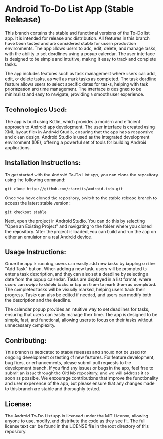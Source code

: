 # Android To-Do List App (Stable Release)

This branch contains the stable and functional versions of the To-Do list app. It is intended for release and distribution. All features in this branch have been tested and are considered stable for use in production environments. The app allows users to add, edit, delete, and manage tasks, with the ability to set deadlines using a popup calendar. The user interface is designed to be simple and intuitive, making it easy to track and complete tasks.

The app includes features such as task management where users can add, edit, or delete tasks, as well as mark tasks as completed. The task deadline feature allows users to select specific dates for tasks, helping with task prioritization and time management. The interface is designed to be minimalist and easy to navigate, providing a smooth user experience.

## Technologies Used:
The app is built using Kotlin, which provides a modern and efficient approach to Android app development. The user interface is created using XML layout files in Android Studio, ensuring that the app has a responsive and clean design. Android Studio is used as the integrated development environment (IDE), offering a powerful set of tools for building Android applications.

## Installation Instructions:
To get started with the Android To-Do List app, you can clone the repository using the following command:
```
git clone https://github.com/charviis/android-todo.git
```
Once you have cloned the repository, switch to the stable release branch to access the latest stable version:
```
git checkout stable
```
Next, open the project in Android Studio. You can do this by selecting "Open an Existing Project" and navigating to the folder where you cloned the repository. After the project is loaded, you can build and run the app on either an emulator or a real Android device.

## Usage Instructions:
Once the app is running, users can easily add new tasks by tapping on the "Add Task" button. When adding a new task, users will be prompted to enter a task description, and they can also set a deadline by selecting a date from the popup calendar. Tasks are displayed in a list format, where users can swipe to delete tasks or tap on them to mark them as completed. The completed tasks will be visually marked, helping users track their progress. Tasks can also be edited if needed, and users can modify both the description and the deadline.

The calendar popup provides an intuitive way to set deadlines for tasks, ensuring that users can easily manage their time. The app is designed to be simple, fast, and functional, allowing users to focus on their tasks without unnecessary complexity.

## Contributing:
This branch is dedicated to stable releases and should not be used for ongoing development or testing of new features. For feature development, bug fixes, or enhancements, please submit pull requests to the development branch. If you find any issues or bugs in the app, feel free to submit an issue through the GitHub repository, and we will address it as soon as possible. We encourage contributions that improve the functionality and user experience of the app, but please ensure that any changes made to this branch are stable and thoroughly tested.

## License:
The Android To-Do List app is licensed under the MIT License, allowing anyone to use, modify, and distribute the code as they see fit. The full license text can be found in the LICENSE file in the root directory of this repository.
